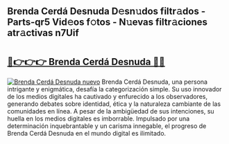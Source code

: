 ## Brenda Cerdá Desnuda D𝚎sn𝚞dos filtr𝚊dos - Parts-qr5 Vid𝚎os f𝚘tos - N𝚞evas filtr𝚊ciones atr𝚊ctivas n7Uif

# <h2><a href="http://mb3ovc8.tromn.icu/?c=Brenda+Cerd%c3%a1+Desnuda">🔗👉👉👉 Brenda Cerdá Desnuda 🔗🔗</a></h2>

[![Brenda Cerdá Desnuda nuevo](https://i.imgur.com/pEAQMta.gif)](http://mb3ovc8.tromn.icu/?c=Brenda+Cerd%c3%a1+Desnuda)
Brenda Cerdá Desnuda, una persona intrigante y enigmática, desafía la categorización simple. Su uso innovador de los medios digitales ha cautivado y enfurecido a los observadores, generando debates sobre identidad, ética y la naturaleza cambiante de las comunidades en línea. A pesar de la ambigüedad de sus intenciones, su huella en los medios digitales es imborrable. Impulsado por una determinación inquebrantable y un carisma innegable, el progreso de Brenda Cerdá Desnuda en el mundo digital es ilimitado.
